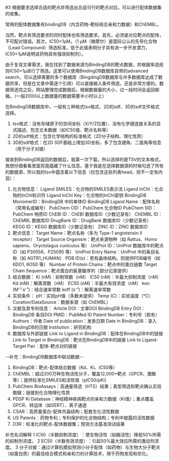#3 根据要求选择合适的靶点并筛选出合适可行的靶点对后，可以进行配体数据集的收集。

常用的配体数据集有bindingDB（内含药物-靶标结合亲和力数据）和ChEMBL。

当然，靶点有筛选要求的同时配体也有筛选要求。首先，必须是对应靶点的配体，不可配对错误。其次，IC50<1μM。（1 μM（微摩尔）是国际公认的先导化合物（Lead Compound）筛选标准，低于此值表明分子具有进一步开发潜力，IC50<1μM说明该药物具有强效抑制剂）。

由于复现文章需求，我在找到了数据来源为BindingDB的靶点数据，并根据率选规则IC50<1μ进行了筛选。这里可以使用BindingDB数据库自带的advanced search，可以选择需要的多个数据库（BingdingDB数据库与许多数据库达成了数据共享，但是在文章中需逐个引用）可以直接输入条件筛选，还是非常方便的。数据筛选完之后，网站整理完成数据后，根据数据量的大小，过一段时间会返回邮箱。（一般2000以上数据量的数据需要半小时以上）

在BindingDB数据库中，一般有三种格式tsv格式、2D的sdf、3D的sdf文件格式选择。
1. tsv格式：没有存储原子的空间坐标​（X/Y/Z位置）、没有化学键连接关系的显式描述、包含文本数据（如IC50值、靶点名称等）
2. 2D的sdf格式：包含化学结构的标准格式（2D分子结构、理化性质）
3. 3D的sdf格式：在2D SDF基础上增加3D坐标，多了包含键角、二面角等信息（用于分子对接）

接收到BindingDB返回的数据后，我第一次下载，所以选择的是TSV的文本格式，我想仔细看看里面究竟蕴藏了什么信息。基于我是在选择数据源的时候勾选了所有的数据源，所以我的tsv中蕴含着以下信息（仅包含这些列表head，但不一定有内容）：
1. 化合物信息：
Ligand SMILES：化合物的SMILES表示法
Ligand InChI：化合物的InChI标识符
Ligand InChI Key：化合物的InChI密钥
BindingDB MonomerID：BindingDB 中的单体ID
BindingDB Ligand Name：配体名称（常用名或编号）
PubChem CID：PubChem 化合物ID
PubChem SID：PubChem 物质ID
ChEBI ID：ChEBI 数据库ID（少数记录有）
ChEMBL ID：ChEMBL 数据库ID
DrugBank ID：DrugBank 数据库ID（少数记录有）
KEGG ID：KEGG 数据库ID（少数记录有）
ZINC ID：ZINC 数据库ID
2. 靶点信息：
Target Name：靶点名称（多为 Type-1 angiotensin II receptor）
Target Source Organism：靶点来源物种（如 Rattus、Homo sapiens、Oryctolagus cuniculus 等）
UniProt ID：UniProt 数据库中的靶点ID（如 P30556、P25095 等）
UniProt Entry Name：UniProt 中的条目名称（如 AGTR1_HUMAN）
PDB ID(s)：若有晶体结构，则提供PDB编号（如 6DO1, 6OS0 等）
Number of Protein Chains：靶点中的蛋白链数
Target Chain Sequence：靶点蛋白的氨基酸序列（部分记录提供）
3. 结合数据：
Ki (nM)：抑制常数（nM）
IC50 (nM)：半最大抑制浓度（nM）
Kd (nM)：解离常数（nM）
EC50 (nM)：半最大有效浓度（nM）
kon (M⁻¹·s⁻¹)：结合速率常数
koff (s⁻¹)：解离速率常数
4. 实验条件：
pH：实验pH值（多数未提供）
Temp (C)：实验温度（℃）
Curation/DataSource：数据来源（如 ChEMBL）
5. 文献及其专利信息：
Article DOI：文章DOI
BindingDB Entry DOI：BindingDB 条目DOI
PMID：PubMed ID
Patent Number：专利号（若有）
Authors：作者
Date of publication：发表日期
Date in BindingDB：录入BindingDB的日期
Institution：研究机构
6. 数据库与外部链接
Link to Ligand in BindingDB：配体在BindingDB中的链接
Link to Target in BindingDB：靶点在BindingDB中的链接
Link to Ligand-Target Pair：配体-靶点对的链接

--补充：BindingDB数据库中联动数据--

1. BindingDB：靶点-配体结合数据（Kd、Ki、IC50等）
2. ChEMBL：超过200万种生物活性分子，覆盖12,000+靶点（GPCR、激酶等）；提供标准化SMILES和活性值（pIC50/pKi）
3. PubChem BioAssays：高通量筛选（HTS）结果；表型筛选和靶点确认实验数据；链接到化合物理化性质
4. PDSP Ki Database​：神经精神疾病靶点的亲和力数据（Ki值）；重点覆盖GPCR、转运体（如SERT）、离子通道
5. CSAR：高质量蛋白-配体共晶结构；配套生化活性数据
6. US Patents：药物专利；专利保护的化合物结构；专利中披露的活性数据
7. D3R：标准化的靶点-配体数据集；预测方法基准测试结果

补充名词解释
1 IC50（半数抑制浓度）​​：使生物活性（如酶活性）降低50%所需的抑制剂浓度。
2 EC50（半数有效浓度）​​：引起50%最大效应所需的激动剂浓度。
3 分子对接：通过计算机模拟预测小分子配体（如药物）与生物大分子靶点（如蛋白质）的最佳结合模式和亲和力的计算技术，用于药物发现和优化。
